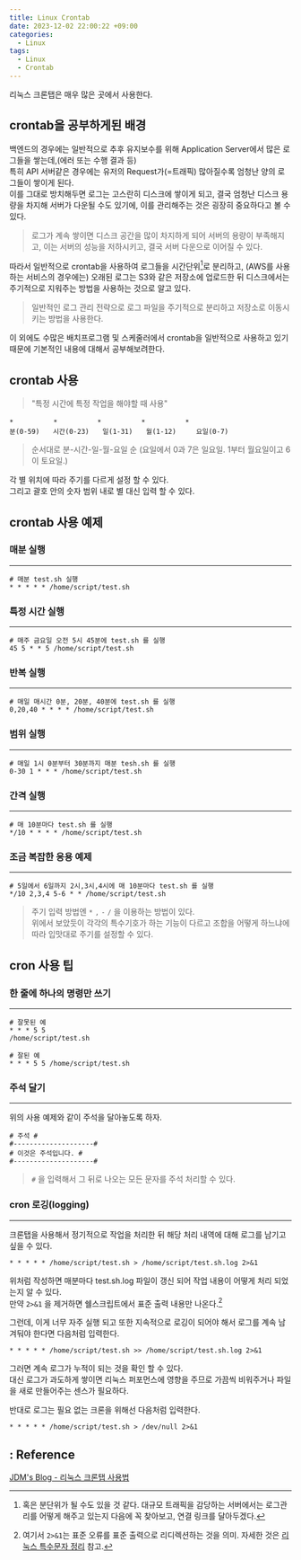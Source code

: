```yaml
---
title: Linux Crontab
date: 2023-12-02 22:00:22 +09:00
categories:
  - Linux
tags:
  - Linux
  - Crontab
---
```


리눅스 크론탭은 매우 많은 곳에서 사용한다.  

## crontab을 공부하게된 배경
백엔드의 경우에는 일반적으로 추후 유지보수를 위해 Application Server에서 많은 로그들을 쌓는데,(에러 또는 수행 결과 등)  
특히 API 서버같은 경우에는 유저의 Request가(=트래픽) 많아질수록 엄청난 양의 로그들이 쌓이게 된다.  
이를 그대로 방치해두면 로그는 고스란히 디스크에 쌓이게 되고, 결국 엄청난 디스크 용량을 차지해 서버가 다운될 수도 있기에, 이를 관리해주는 것은 굉장히 중요하다고 볼 수 있다.
> 로그가 계속 쌓이면 디스크 공간을 많이 차지하게 되어 서버의 용량이 부족해지고, 이는 서버의 성능을 저하시키고, 결국 서버 다운으로 이어질 수 있다.<br/>

따라서 일반적으로 crontab을 사용하여 로그들을 시간단위[^1]로 분리하고, (AWS를 사용하는 서비스의 경우에는) 오래된 로그는 S3와 같은 저장소에 업로드한 뒤 디스크에서는 주기적으로 지워주는 방법을 사용하는 것으로 알고 있다.
> 일반적인 로그 관리 전략으로 로그 파일을 주기적으로 분리하고 저장소로 이동시키는 방법을 사용한다.

[^1]: 혹은 분단위가 될 수도 있을 것 같다. 대규모 트래픽을 감당하는 서버에서는 로그관리를 어떻게 해주고 있는지 다음에 꼭 찾아보고, 연결 링크를 달아두겠다.

이 외에도 수많은 배치프로그램 및 스케줄러에서 crontab을 일반적으로 사용하고 있기 때문에 기본적인 내용에 대해서 공부해보려한다.


## crontab 사용
> "특정 시간에 특정 작업을 해야할 때 사용"

```
*　　　　　　*　　　　　　*　　　　　　*　　　　　　*
분(0-59)　　시간(0-23)　　일(1-31)　　월(1-12)　　　요일(0-7)
```
> 순서대로 분-시간-일-월-요일 순
> (요일에서 0과 7은 일요일. 1부터 월요일이고 6이 토요일.)

각 별 위치에 따라 주기를 다르게 설정 할 수 있다.  
그리고 괄호 안의 숫자 범위 내로 별 대신 입력 할 수 있다.


## crontab 사용 예제

### 매분 실행
---
```shell
# 매분 test.sh 실행
* * * * * /home/script/test.sh
```

### 특정 시간 실행
---
```shell
# 매주 금요일 오전 5시 45분에 test.sh 를 실행
45 5 * * 5 /home/script/test.sh
```

### 반복 실행
---
```shell
# 매일 매시간 0분, 20분, 40분에 test.sh 를 실행
0,20,40 * * * * /home/script/test.sh
```

### 범위 실행
---
```shell
# 매일 1시 0분부터 30분까지 매분 tesh.sh 를 실행
0-30 1 * * * /home/script/test.sh
```

### 간격 실행
---
```shell
# 매 10분마다 test.sh 를 실행
*/10 * * * * /home/script/test.sh
```

### 조금 복잡한 응용 예제
---
```shell
# 5일에서 6일까지 2시,3시,4시에 매 10분마다 test.sh 를 실행
*/10 2,3,4 5-6 * * /home/script/test.sh
```


> 주기 입력 방법엔 `*` `,` `-` `/` 을 이용하는 방법이 있다.<br/>
> 위에서 보았듯이 각각의 특수기호가 하는 기능이 다르고 조합을 어떻게 하느냐에 따라 입맛대로 주기를 설정할 수 있다.



## cron 사용 팁

### 한 줄에 하나의 명령만 쓰기
---
```shell
# 잘못된 예
* * * 5 5
/home/script/test.sh
```

```shell
# 잘된 예
* * * 5 5 /home/script/test.sh
```

### 주석 달기
---
위의 사용 예제와 같이 주석을 달아놓도록 하자.
```shell
# 주석 #
#--------------------#
# 이것은 주석입니다. #
#--------------------#
```
> `#` 을 입력해서 그 뒤로 나오는 모든 문자를 주석 처리할 수 있다.


### cron 로깅(logging)
---
크론탭을 사용해서 정기적으로 작업을 처리한 뒤 해당 처리 내역에 대해 로그를 남기고 싶을 수 있다.

```shell
* * * * * /home/script/test.sh > /home/script/test.sh.log 2>&1
```

위처럼 작성하면 매분마다 test.sh.log 파일이 갱신 되어 작업 내용이 어떻게 처리 되었는지 알 수 있다.  
만약 `2>&1` 을 제거하면 쉘스크립트에서 표준 출력 내용만 나온다.[^2]

[^2]: 여기서 `2>&1`는 표준 오류를 표준 출력으로 리디렉션하는 것을 의미. 자세한 것은 [리눅스 특수문자 정리](https://jdm.kr/blog/4) 참고.

그런데, 이게 너무 자주 실행 되고 또한 지속적으로 로깅이 되어야 해서 로그를 계속 남겨둬야 한다면 다음처럼 입력한다.
```shell
* * * * * /home/script/test.sh >> /home/script/test.sh.log 2>&1
```

그러면 계속 로그가 누적이 되는 것을 확인 할 수 있다.  
대신 로그가 과도하게 쌓이면 리눅스 퍼포먼스에 영향을 주므로 가끔씩 비워주거나 파일을 새로 만들어주는 센스가 필요하다.

반대로 로그는 필요 없는 크론을 위해선 다음처럼 입력한다.

```shell
* * * * * /home/script/test.sh > /dev/null 2>&1
```


## : Reference
[JDM's Blog - 리눅스 크론탭 사용법](https://jdm.kr/blog/2)
